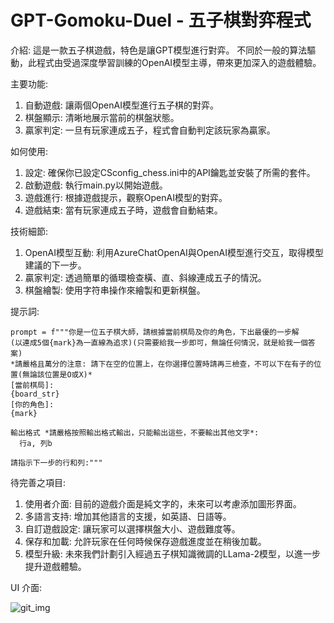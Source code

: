 # GPT-Gomoku-Duel - 五子棋對弈程式
介紹: 這是一款五子棋遊戲，特色是讓GPT模型進行對弈。
不同於一般的算法驅動，此程式由受過深度學習訓練的OpenAI模型主導，帶來更加深入的遊戲體驗。

主要功能:
1. 自動遊戲: 讓兩個OpenAI模型進行五子棋的對弈。
2. 棋盤顯示: 清晰地展示當前的棋盤狀態。
3. 贏家判定: 一旦有玩家連成五子，程式會自動判定該玩家為贏家。

如何使用:
1. 設定: 確保你已設定CSconfig_chess.ini中的API鑰匙並安裝了所需的套件。
2. 啟動遊戲: 執行main.py以開始遊戲。
3. 遊戲進行: 根據遊戲提示，觀察OpenAI模型的對弈。
4. 遊戲結束: 當有玩家連成五子時，遊戲會自動結束。

技術細節:
1. OpenAI模型互動: 利用AzureChatOpenAI與OpenAI模型進行交互，取得模型建議的下一步。
2. 贏家判定: 透過簡單的循環檢查橫、直、斜線連成五子的情況。
3. 棋盤繪製: 使用字符串操作來繪製和更新棋盤。

提示詞:
```
prompt = f"""你是一位五子棋大師，請根據當前棋局及你的角色，下出最優的一步解
(以連成5個{mark}為一直線為追求)(只需要給我一步即可，無論任何情況，就是給我一個答案)
*請嚴格且萬分的注意: 請下在空的位置上，在你選擇位置時請再三檢查，不可以下在有子的位置(無論該位置是O或X)*
[當前棋局]:
{board_str}
[你的角色]:
{mark}

輸出格式 *請嚴格按照輸出格式輸出，只能輸出這些，不要輸出其他文字*:
  行a, 列b

請指示下一步的行和列:"""
```

待完善之項目:
1. 使用者介面: 目前的遊戲介面是純文字的，未來可以考慮添加圖形界面。
2. 多語言支持: 增加其他語言的支援，如英語、日語等。
3. 自訂遊戲設定: 讓玩家可以選擇棋盤大小、遊戲難度等。
4. 保存和加載: 允許玩家在任何時候保存遊戲進度並在稍後加載。
5. 模型升級: 未來我們計劃引入經過五子棋知識微調的LLama-2模型，以進一步提升遊戲體驗。

UI 介面:

![git_img](https://github.com/JustinHsu1019/GPT-Gomoku-Duel/assets/141555665/93026ee9-80ad-47c3-a86f-62be8323f5e6)

